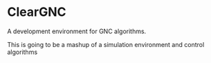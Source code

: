 # ClearGNC

A development environment for GNC algorithms.

This is going to be a mashup of a simulation environment and control algorithms
